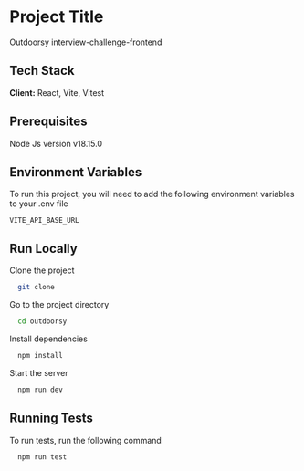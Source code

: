 # Project Title

Outdoorsy interview-challenge-frontend

## Tech Stack

**Client:** React, Vite, Vitest

## Prerequisites

Node Js version v18.15.0

## Environment Variables

To run this project, you will need to add the following environment variables to your .env file

`VITE_API_BASE_URL`

## Run Locally

Clone the project

```bash
  git clone
```

Go to the project directory

```bash
  cd outdoorsy
```

Install dependencies

```bash
  npm install
```

Start the server

```bash
  npm run dev
```

## Running Tests

To run tests, run the following command

```bash
  npm run test
```
